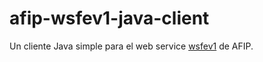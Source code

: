 # afip-wsfev1-java-client

Un cliente Java simple para el web service [wsfev1](http://www.afip.gob.ar/fe/ayuda.asp) de AFIP.
